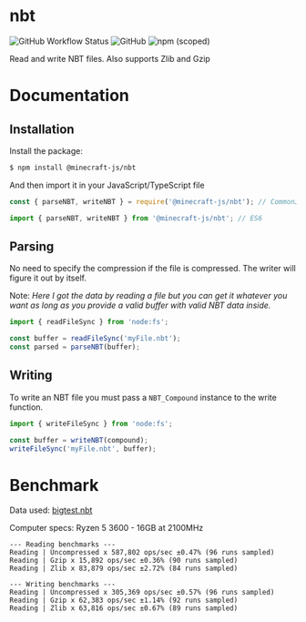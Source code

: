 # nbt

![GitHub Workflow Status](https://img.shields.io/github/workflow/status/MinecraftJS/nbt/Build?style=for-the-badge)
![GitHub](https://img.shields.io/github/license/MinecraftJS/nbt?style=for-the-badge)
![npm (scoped)](https://img.shields.io/npm/v/@minecraft-js/nbt?style=for-the-badge)

Read and write NBT files. Also supports Zlib and Gzip

# Documentation

## Installation

Install the package:

```bash
$ npm install @minecraft-js/nbt
```

And then import it in your JavaScript/TypeScript file

```ts
const { parseNBT, writeNBT } = require('@minecraft-js/nbt'); // CommonJS

import { parseNBT, writeNBT } from '@minecraft-js/nbt'; // ES6
```

## Parsing

No need to specify the compression if the file is compressed. The writer will figure it out by itself.

Note: _Here I got the data by reading a file but you can get it whatever you want as long as you provide a valid buffer with valid NBT data inside._

```js
import { readFileSync } from 'node:fs';

const buffer = readFileSync('myFile.nbt');
const parsed = parseNBT(buffer);
```

## Writing

To write an NBT file you must pass a `NBT_Compound` instance to the write function.

```js
import { writeFileSync } from 'node:fs';

const buffer = writeNBT(compound);
writeFileSync('myFile.nbt', buffer);
```

# Benchmark

Data used: [bigtest.nbt](https://wiki.vg/NBT#bigtest.nbt)

Computer specs: Ryzen 5 3600 - 16GB at 2100MHz

```
--- Reading benchmarks ---
Reading | Uncompressed x 587,802 ops/sec ±0.47% (96 runs sampled)
Reading | Gzip x 15,892 ops/sec ±0.36% (90 runs sampled)
Reading | Zlib x 83,879 ops/sec ±2.72% (84 runs sampled)

--- Writing benchmarks ---
Reading | Uncompressed x 305,369 ops/sec ±0.57% (96 runs sampled)
Reading | Gzip x 62,383 ops/sec ±1.14% (92 runs sampled)
Reading | Zlib x 63,816 ops/sec ±0.67% (89 runs sampled)
```
